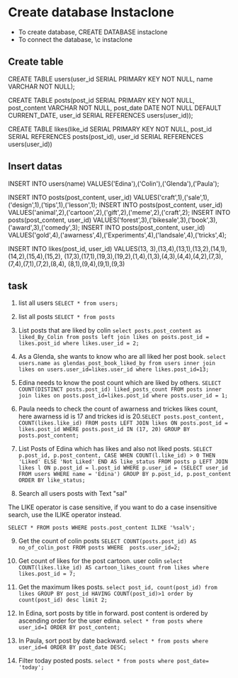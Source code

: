 # Create database Instaclone

- To create database, CREATE DATABASE instaclone
- To connect the database, \c instaclone

## Create table

CREATE TABLE users(user_id SERIAL PRIMARY KEY NOT NULL, name VARCHAR NOT NULL);

CREATE TABLE posts(post_id SERIAL PRIMARY KEY NOT NULL,
post_content VARCHAR NOT NULL,
post_date DATE NOT NULL DEFAULT CURRENT_DATE,
user_id SERIAL REFERENCES users(user_id));

CREATE TABLE likes(like_id SERIAL PRIMARY KEY NOT NULL, post_id SERIAL REFERENCES posts(post_id),
user_id SERIAL REFERENCES users(user_id))

## Insert datas

INSERT INTO users(name) VALUES('Edina'),('Colin'),('Glenda'),('Paula');

INSERT INTO posts(post_content, user_id) VALUES('craft',1),('sale',1),('design',1),('tips',1),('lesson',1);
INSERT INTO posts(post_content, user_id) VALUES('animal',2),('cartoon',2),('gift',2),('meme',2),('craft',2);
INSERT INTO posts(post_content, user_id) VALUES('forest',3),('bikesale',3),('book',3),('award',3),('comedy',3);
INSERT INTO posts(post_content, user_id) VALUES('gold',4),('awarness',4),('Experiments',4),('landsale',4),('tricks',4);

INSERT INTO likes(post_id, user_id) VALUES(13, 3),(13,4),(13,1),(13,2),(14,1),(14,2),(15,4),(15,2),
(17,3),(17,1),(19,3),(19,2),(1,4),(1,3),(4,3),(4,4),(4,2),(7,3),(7,4),(7,1),(7,2),(8,4),
(8,1),(9,4),(9,1),(9,3)

## task

1. list all users `SELECT * from users;`

2. list all posts `SELECT * from posts`

3. List posts that are liked by colin `select posts.post_content as liked_By_Colin from posts left join likes on posts.post_id = likes.post_id where likes.user_id = 2;`

4. As a Glenda, she wants to know who are all liked her post book. `select users.name as glendas_post_book_liked_by from users inner join likes on users.user_id=likes.user_id where likes.post_id=13;`

5. Edina needs to know the post count which are liked by others. `SELECT COUNT(DISTINCT posts.post_id) liked_posts_count FROM posts inner join likes on posts.post_id=likes.post_id where posts.user_id = 1;`

6. Paula needs to check the count of awarness and trickes likes count, here awarness id is 17 and trickes id is 20.`SELECT posts.post_content, COUNT(likes.like_id) FROM posts LEFT JOIN likes ON posts.post_id = likes.post_id WHERE posts.post_id IN (17, 20) GROUP BY posts.post_content;`
7. List Posts of Edina which has likes and also not liked posts.
   `SELECT
    p.post_id,
    p.post_content,
    CASE WHEN COUNT(l.like_id) > 0 THEN 'Liked' ELSE 'Not Liked' END AS like_status
FROM
    posts p
LEFT JOIN
    likes l ON p.post_id = l.post_id
WHERE
    p.user_id = (SELECT user_id FROM users WHERE name = 'Edina')
GROUP BY
    p.post_id, p.post_content
ORDER BY
    like_status;`

8. Search all users posts with Text "sal"

The LIKE operator is case sensitive, if you want to do a case insensitive search, use the ILIKE operator instead.

`SELECT * FROM posts WHERE posts.post_content ILIKE '%sal%';`

9. Get the count of colin posts
   `SELECT COUNT(posts.post_id) AS no_of_colin_post FROM posts WHERE  posts.user_id=2;`

10. Get count of likes for the post cartoon. user colin
    `select COUNT(likes.like_id) AS cartoon_likes_count from likes where likes.post_id = 7;`

11. Get the maximum likes posts.
    `select post_id, count(post_id) from likes GROUP BY post_id HAVING COUNT(post_id)>1 order by count(post_id) desc limit 2;`

12. In Edina, sort posts by title in forward.
    post content is ordered by ascending order for the user edina.
    `select * from posts where user_id=1 ORDER BY post_content;`

13. In Paula, sort post by date backward.
    `select * from posts where user_id=4 ORDER BY post_date DESC;`

14. Filter today posted posts.
    `select * from posts where post_date= 'today';`
